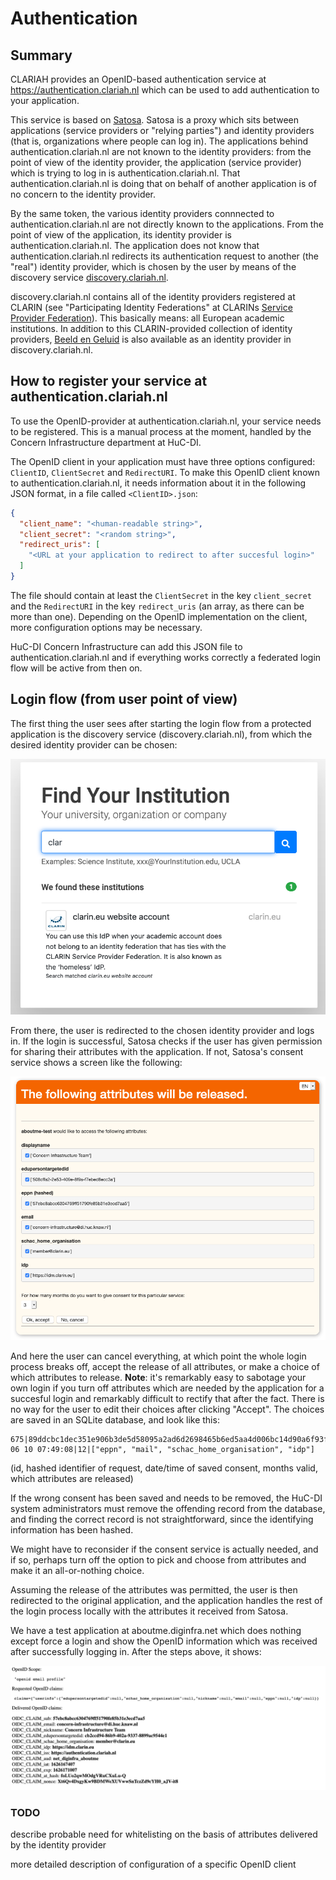 # Authentication

## Summary

CLARIAH provides an OpenID-based authentication service at https://authentication.clariah.nl which can be used to add authentication to your application.

This service is based on [Satosa](https://github.com/IdentityPython/SATOSA). Satosa  is a proxy which sits between applications (service providers or "relying parties") and identity providers (that is, organizations where people can log in). The applications behind authentication.clariah.nl are not known to the identity providers: from the point of view of the identity provider, the application (service provider) which is trying to log in is authentication.clariah.nl. That authentication.clariah.nl is doing that on behalf of another application is of no concern to the identity provider.

By the same token, the various identity providers connnected to authentication.clariah.nl are not directly known to the applications. From the point of view of the application, its identity provider is authentication.clariah.nl. The application does not know that authentication.clariah.nl redirects its authentication request to another (the "real") identity provider, which is chosen by the user by means of the discovery service [discovery.clariah.nl](https://discovery.clariah.nl).

discovery.clariah.nl contains all of the identity providers registered at CLARIN (see "Participating Identity Federations" at CLARINs [Service Provider Federation](https://www.clarin.eu/content/service-provider-federation)). This basically means: all European academic institutions. In addition to this CLARIN-provided collection of identity providers, [Beeld en Geluid](https://www.beeldengeluid.nl/) is also available as an identity provider in discovery.clariah.nl.


## How to register your service at authentication.clariah.nl

To use the OpenID-provider at authentication.clariah.nl, your service needs to be registered. This is a manual process at the moment, handled by the Concern Infrastructure department at HuC-DI.

The OpenID client in your application must have three options configured: `ClientID`, `ClientSecret` and `RedirectURI`. To make this OpenID client known to authentication.clariah.nl, it needs information about it in the following JSON format, in a file called `<ClientID>.json`:

```json
{
  "client_name": "<human-readable string>",
  "client_secret": "<random string>",
  "redirect_uris": [
    "<URL at your application to redirect to after succesful login>"
  ]
}
```

The file should contain at least the `ClientSecret` in the key `client_secret` and the `RedirectURI` in the key `redirect_uris` (an array, as there can be more than one). Depending on the OpenID implementation on the client, more configuration options may be necessary.

HuC-DI Concern Infrastructure can add this JSON file to authentication.clariah.nl and if everything works correctly a federated login flow will be active from then on.

## Login flow (from user point of view)

The first thing the user sees after starting the login flow from a protected application is the discovery service (discovery.clariah.nl), from which the desired identity provider can be chosen: 

![discovery](./images/discovery.png)

From there, the user is redirected to the chosen identity provider and logs in. If the login is successful, Satosa checks if the user has given permission for sharing their attributes with the application. If not, Satosa's consent service shows a screen like the following:

![consent](./images/consent.png)

And here the user can cancel everything, at which point the whole login process breaks off, accept the release of all attributes, or make a choice of which attributes to release.
**Note**: it's remarkably easy to sabotage your own login if you turn off attributes which are needed by the application for a succesful login and remarkably difficult to rectify that after the fact. There is no way for the user to edit their choices after clicking "Accept". The choices are saved in an SQLite database, and look like this:
```
675|89ddcbc1dec351e906b3de5d58095a2ad6d2698465b6ed5aa4d006bc14d90a6f93fb5f8acd7c779dfc7cbebf3be0794420caa2a284f91f71b578b42b9940eca5|2021 06 10 07:49:08|12|["eppn", "mail", "schac_home_organisation", "idp"]
```
(id, hashed identifier of request, date/time of saved consent, months valid, which attributes are released)

If the wrong consent has been saved and needs to be removed, the HuC-DI system administrators must remove the offending record from the database, and finding the correct record is not straightforward, since the identifying information has been hashed.

We might have to reconsider if the consent service is actually needed, and if so, perhaps turn off the option to pick and choose from attributes and make it an all-or-nothing choice.

Assuming the release of the attributes was permitted, the user is then redirected to the original application, and the application handles the rest of the login process locally with the attributes it received from Satosa.

We have a test application at aboutme.diginfra.net which does nothing except force a login and show the OpenID information which was received after successfully logging in. After the steps above, it shows:

![aboutme](./images/aboutme.png)

### TODO

describe probable need for whitelisting on the basis of attributes delivered by the identity provider

more detailed description of configuration of a specific OpenID client